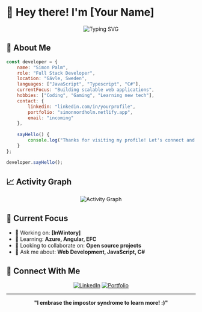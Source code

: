 # 👋 Hey there! I'm [Your Name]

<div align="center">
  <img src="https://readme-typing-svg.herokuapp.com?font=Fira+Code&pause=1000&color=2196F3&center=true&vCenter=true&width=435&lines=Full+Stack+Developer;Open+Source+Enthusiast;Problem+Solver;Always+Learning" alt="Typing SVG" />
</div>

## 🚀 About Me

```javascript
const developer = {
    name: "Simon Palm",
    role: "Full Stack Developer", 
    location: "Gävle, Sweden",
    languages: ["JavaScript", "Typescript", "C#"],
    currentFocus: "Building scalable web applications",
    hobbies: ["Coding", "Gaming", "Learning new tech"],
    contact: {
        linkedin: "linkedin.com/in/yourprofile",
        portfolio: "simonnordholm.netlify.app",
        email: "incoming"
    },
    
    sayHello() {
        console.log("Thanks for visiting my profile! Let's connect and build something amazing together! 🚀");
    }
};

developer.sayHello();
```

## 📈 Activity Graph
<div align="center">
  <img src="https://github-readme-activity-graph.vercel.app/graph?username=Palmen01&theme=react-dark&hide_border=true" alt="Activity Graph"/>
</div>

## 🎯 Current Focus

- 🔭 Working on: **[InWintory]**
- 🌱 Learning: **Azure, Angular, EFC**
- 👯 Looking to collaborate on: **Open source projects**
- 💬 Ask me about: **Web Development, JavaScript, C#**

## 🤝 Connect With Me

<div align="center">

[![LinkedIn](https://img.shields.io/badge/-LinkedIn-0077B5?style=for-the-badge&logo=linkedin&logoColor=white)](https://linkedin.com/in/simon-palm-nordholm-2bb440290/)
[![Portfolio](https://img.shields.io/badge/-Portfolio-FF5722?style=for-the-badge&logo=todoist&logoColor=white)](https://simonnordholm.netlify.app)

</div>

---

<div align="center">
  
  **"I embrase the impostor syndrome to learn more! :)"**
</div>
